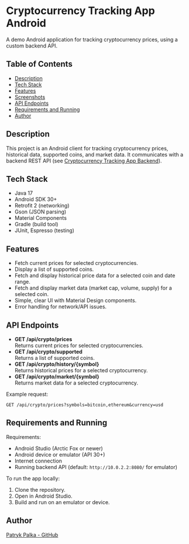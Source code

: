 # Cryptocurrency Tracking App Android

A demo Android application for tracking cryptocurrency prices, using a custom backend API.

## Table of Contents
- [Description](#description)
- [Tech Stack](#tech-stack)
- [Features](#features)
- [Screenshots](#screenshots)
- [API Endpoints](#api-endpoints)
- [Requirements and Running](#requirements-and-running)
- [Author](#author)

## Description
This project is an Android client for tracking cryptocurrency prices, historical data, supported coins, and market data. It communicates with a backend REST API (see [Cryptocurrency Tracking App Backend](https://github.com/patrykpalka/cryptocurrency-tracking-backend)).

## Tech Stack
- Java 17
- Android SDK 30+
- Retrofit 2 (networking)
- Gson (JSON parsing)
- Material Components
- Gradle (build tool)
- JUnit, Espresso (testing)

## Features
- Fetch current prices for selected cryptocurrencies.
- Display a list of supported coins.
- Fetch and display historical price data for a selected coin and date range.
- Fetch and display market data (market cap, volume, supply) for a selected coin.
- Simple, clear UI with Material Design components.
- Error handling for network/API issues.

## API Endpoints

- **GET /api/crypto/prices**  
  Returns current prices for selected cryptocurrencies.
- **GET /api/crypto/supported**  
  Returns a list of supported coins.
- **GET /api/crypto/history/{symbol}**  
  Returns historical prices for a selected cryptocurrency.
- **GET /api/crypto/market/{symbol}**  
  Returns market data for a selected cryptocurrency.

Example request:
```http
GET /api/crypto/prices?symbols=bitcoin,ethereum&currency=usd
```

## Requirements and Running

Requirements:
- Android Studio (Arctic Fox or newer)
- Android device or emulator (API 30+)
- Internet connection
- Running backend API (default: `http://10.0.2.2:8080/` for emulator)

To run the app locally:
1. Clone the repository.
2. Open in Android Studio.
3. Build and run on an emulator or device.

## Author

[Patryk Palka - GitHub](https://github.com/patrykpalka)
